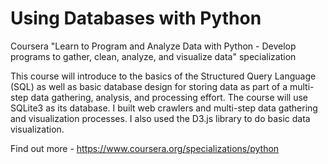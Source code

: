 # Using Databases with Python

Coursera "Learn to Program and Analyze Data with Python - Develop programs to gather, clean, analyze, and visualize data" specialization

This course will introduce to the basics of the Structured Query Language (SQL) as well as basic database design for storing data as part of a multi-step data gathering, analysis, and processing effort.  The course will use SQLite3 as its database. I built web crawlers and multi-step data gathering and visualization processes. I also used the D3.js library to do basic data visualization.  

Find out more - https://www.coursera.org/specializations/python
